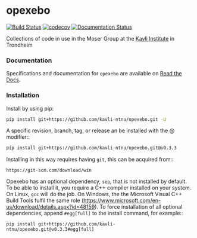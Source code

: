 # opexebo


[![Build Status](https://travis-ci.com/kavli-ntnu/opexebo.svg?branch=master&status=passed)](https://travis-ci.com/kavli-ntnu/opexebo)
[![codecov](https://codecov.io/gh/kavli-ntnu/opexebo/branch/master/graph/badge.svg)](https://codecov.io/gh/kavli-ntnu/opexebo)
[![Documentation Status](https://readthedocs.org/projects/opexebo/badge/?version=latest)](https://opexebo.readthedocs.io/en/latest/?badge=latest)



Collections of code in use in the Moser Group at the [Kavli Institute](https://www.ntnu.edu/kavli) in Trondheim

### Documentation

Specifications and documentation for `opexebo` are available on [Read the Docs](https://opexebo.readthedocs.io/en/latest/).

### Installation


Install by using pip:

```bash
pip install git+https://github.com/kavli-ntnu/opexebo.git -U
```

A specific revision, branch, tag, or release an be installed with the @ modifier::

```bash
pip install git+https://github.com/kavli-ntnu/opexebo.git@v0.3.3
```

Installing in this way requires having `git`, this can be acquired from::

    https://git-scm.com/download/win

Opexebo has an optional dependency, `sep`, that is not installed by default. To be able to install it, you require a C++ compiler installed on your system. On Linux, `gcc` will do the job. On Windows, the the Microsoft Visual C++ Build Tools fulfil the same role (https://www.microsoft.com/en-us/download/details.aspx?id=48159). To force installation of all optional dependencies, append `#egg[full]` to the install command, for example::

    pip install git+https://github.com/kavli-ntnu/opexebo.git@v0.3.3#egg[full]




​    

